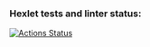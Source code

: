 ### Hexlet tests and linter status:
[![Actions Status](https://github.com/Ker0s1n/python-project-49/actions/workflows/hexlet-check.yml/badge.svg)](https://github.com/Ker0s1n/python-project-49/actions)